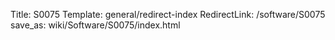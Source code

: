 Title: S0075
Template: general/redirect-index
RedirectLink: /software/S0075
save_as: wiki/Software/S0075/index.html
